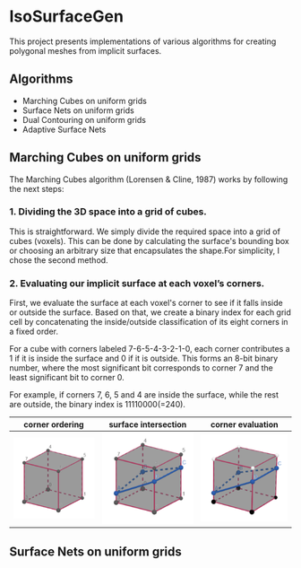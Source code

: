 # IsoSurfaceGen

This project presents implementations of various algorithms 
for creating polygonal meshes from implicit surfaces.


## Algorithms

- Marching Cubes on uniform grids 
- Surface Nets on uniform grids 
- Dual Contouring on uniform grids 
- Adaptive Surface Nets

## Marching Cubes on uniform grids

The Marching Cubes algorithm (Lorensen & Cline, 1987) works
by following the next steps:

### 1. Dividing the 3D space into a grid of cubes.

This is straightforward. We simply divide the 
required space into a grid of cubes (voxels). 
This can be done by calculating the surface's 
bounding box or choosing an arbitrary size that 
encapsulates the shape.For simplicity,
I chose the second method.

### 2. Evaluating our implicit surface at each voxel’s corners.

First, we evaluate the surface at each voxel's corner to see if it falls inside or outside the surface. Based on that, we create a binary index for each grid cell by concatenating the inside/outside classification of its eight corners in a fixed order.

For a cube with corners labeled 7-6-5-4-3-2-1-0, each corner contributes a 1 if it is inside the surface and 0 if it is outside. This forms an 8-bit binary number, where the most significant bit corresponds to corner 7 and the least significant bit to corner 0.

For example, if corners 7, 6, 5 and 4 are inside the surface, while the rest are outside, the binary index is 11110000(=240).

| corner ordering | surface intersection | corner evaluation |
|---|---|---|
| ![](Assets/Imgs/voxel.png)  | ![](Assets/Imgs/voxelWithSurface.png)| ![](Assets/Imgs/weightedVoxel.png)  |





## Surface Nets on uniform grids
